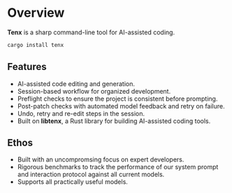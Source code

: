 # Overview

**Tenx** is a sharp command-line tool for AI-assisted coding.


```bash
cargo install tenx
```


## Features

- AI-assisted code editing and generation.
- Session-based workflow for organized development.
- Preflight checks to ensure the project is consistent before prompting.
- Post-patch checks with automated model feedback and retry on failure.
- Undo, retry and re-edit steps in the session.
- Built on **libtenx**, a Rust library for building AI-assisted coding tools.


## Ethos

- Built with an uncompromsing focus on expert developers.
- Rigorous benchmarks to track the performance of our system prompt and
  interaction protocol against all current models.
- Supports all practically useful models.

